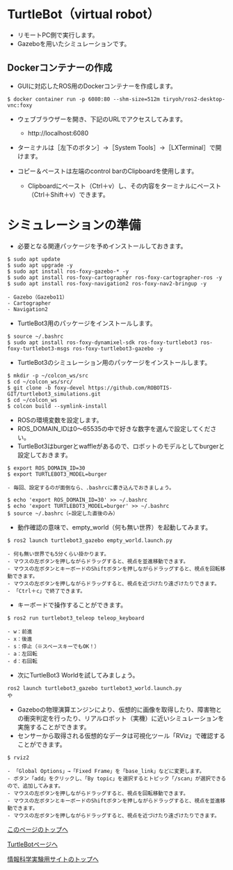 # TurtleBot（virtual robot）
- リモートPC側で実行します。
- Gazeboを用いたシミュレーションです。

## Dockerコンテナーの作成
- GUIに対応したROS用のDockerコンテナーを作成します。
```
$ docker container run -p 6080:80 --shm-size=512m tiryoh/ros2-desktop-vnc:foxy
```

- ウェブブラウザーを開き、下記のURLでアクセスしてみます。
    - http://localhost:6080

- ターミナルは［左下のボタン］→［System Tools］→［LXTerminal］で開けます。
- コピー＆ペーストは左端のcontrol barのClipboardを使用します。
    - Clipboardにペースト（Ctrl＋v）し、その内容をターミナルにペースト（Ctrl＋Shift＋v）できます。


# シミュレーションの準備
- 必要となる関連パッケージを予めインストールしておきます。
```
$ sudo apt update
$ sudo apt upgrade -y
$ sudo apt install ros-foxy-gazebo-* -y
$ sudo apt install ros-foxy-cartographer ros-foxy-cartographer-ros -y
$ sudo apt install ros-foxy-navigation2 ros-foxy-nav2-bringup -y
```
    - Gazebo（Gazebo11）
    - Cartographer
    - Navigation2

- TurtleBot3用のパッケージをインストールします。
```
$ source ~/.bashrc
$ sudo apt install ros-foxy-dynamixel-sdk ros-foxy-turtlebot3 ros-foxy-turtlebot3-msgs ros-foxy-turtlebot3-gazebo -y
```

- TurtleBot3のシミュレーション用のパッケージをインストールします。
```
$ mkdir -p ~/colcon_ws/src
$ cd ~/colcon_ws/src/
$ git clone -b foxy-devel https://github.com/ROBOTIS-GIT/turtlebot3_simulations.git
$ cd ~/colcon_ws
$ colcon build --symlink-install
```

- ROSの環境変数を設定します。
- ROS_DOMAIN_IDは0～65535の中で好きな数字を選んで設定してください。
- TurtleBot3はburgerとwaffleがあるので、ロボットのモデルとしてburgerと設定しておきます。
```
$ export ROS_DOMAIN_ID=30
$ export TURTLEBOT3_MODEL=burger
```
    - 毎回、設定するのが面倒なら、.bashrcに書き込んでおきましょう。
```
$ echo 'export ROS_DOMAIN_ID=30' >> ~/.bashrc
$ echo 'export TURTLEBOT3_MODEL=burger' >> ~/.bashrc
$ source ~/.bashrc（←設定した直後のみ）
```

- 動作確認の意味で、empty_world（何も無い世界）を起動してみます。
```
$ ros2 launch turtlebot3_gazebo empty_world.launch.py
```
    - 何も無い世界でも5分くらい掛かります。
    - マウスの左ボタンを押しながらドラッグすると、視点を並進移動できます。
    - マウスの左ボタンとキーボードのShiftボタンを押しながらドラッグすると、視点を回転移動できます。
    - マウスの左ボタンを押しながらドラッグすると、視点を近づけたり遠ざけたりできます。
    - 「Ctrl＋c」で終了できます。

- キーボードで操作することができます。
```
$ ros2 run turtlebot3_teleop teleop_keyboard
```
    - w：前進
    - x：後進
    - s：停止（※スペースキーでもOK！）
    - a：左回転
    - d：右回転

- 次にTurtleBot3 Worldを試してみましょう。
```
ros2 launch turtlebot3_gazebo turtlebot3_world.launch.py
や
```

- Gazeboの物理演算エンジンにより、仮想的に画像を取得したり、障害物との衝突判定を行ったり、リアルロボット（実機）に近いシミュレーションを実施することができます。
- センサーから取得される仮想的なデータは可視化ツール「RViz」で確認することができます。
```
$ rviz2
```
    - 「Global Options」→「Fixed Frame」を「base_link」などに変更します。
    - ボタン「add」をクリックし、「By topic」を選択するとトピック「/scan」が選択できるので、追加してみます。
    - マウスの左ボタンを押しながらドラッグすると、視点を回転移動できます。
    - マウスの左ボタンとキーボードのShiftボタンを押しながらドラッグすると、視点を並進移動できます。
    - マウスの左ボタンを押しながらドラッグすると、視点を近づけたり遠ざけたりできます。

[このページのトップへ](#)

[TurtleBotページへ](https://stl-apu.github.io/laboratory_experiments/ros_turtlebot)

[情報科学実験用サイトのトップへ](https://stl-apu.github.io/laboratory_experiments/)
